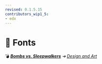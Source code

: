 ```yaml
---
revised: 0.1.5.15
contributors_wip1_5:
- edx
---
```


# 📄 Fonts

💣 ***[Bombs vs. Sleepwalkers][home]** ➔ [Design and Art][designart]*

[home]: /README.md
[designart]: /design_art/readme.md
